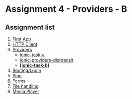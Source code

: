 # Assignment 4 - Providers - B

## Assignment list
1. [First App](https://github.com/joonasmkauppinen/first-ionic-app/tree/master)
2. [HTTP Client](https://github.com/joonasmkauppinen/first-ionic-app/tree/http-a)
3. [Providers](https://github.com/joonasmkauppinen/first-ionic-app/tree/ionic-providers)
   - [ionic-task-a](https://github.com/joonasmkauppinen/first-ionic-app/tree/ionic-providers)
   - [ionic-providers-digitransit](https://github.com/joonasmkauppinen/first-ionic-app/tree/ionic-providers-digitransit)
   - **[[ionic-task-b]](https://github.com/joonasmkauppinen/first-ionic-app/tree/ionic-providers-task-b)**
4. [Routing/Login](https://github.com/joonasmkauppinen/first-ionic-app/tree/ionic-navigation-login)
5. [Pipe](https://github.com/joonasmkauppinen/first-ionic-app/tree/ionic-pipes-task-a)
6. [Forms]()
7. [File handling]()
8. [Media Player]()
